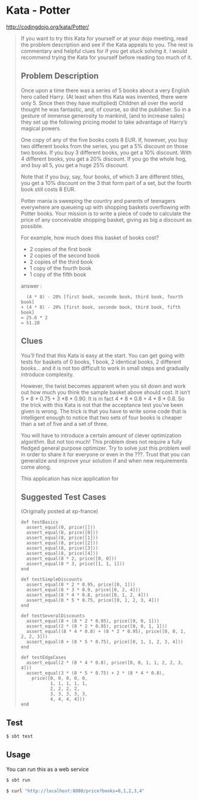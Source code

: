 
# Kata - Potter

http://codingdojo.org/kata/Potter/

> If you want to try this Kata for yourself or at your dojo meeting, read the problem description and see if the Kata appeals to you. The rest is commentary and helpful clues for if you get stuck solving it. I would recommend trying the Kata for yourself before reading too much of it.
>
> ## Problem Description
>
> Once upon a time there was a series of 5 books about a very English hero called Harry. (At least when this Kata was invented, there were only 5. Since then they have multiplied) Children all over the world thought he was fantastic, and, of course, so did the publisher. So in a gesture of immense generosity to mankind, (and to increase sales) they set up the following pricing model to take advantage of Harry’s magical powers.
>
> One copy of any of the five books costs 8 EUR. If, however, you buy two different books from the series, you get a 5% discount on those two books. If you buy 3 different books, you get a 10% discount. With 4 different books, you get a 20% discount. If you go the whole hog, and buy all 5, you get a huge 25% discount.
>
> Note that if you buy, say, four books, of which 3 are different titles, you get a 10% discount on the 3 that form part of a set, but the fourth book still costs 8 EUR.
>
> Potter mania is sweeping the country and parents of teenagers everywhere are queueing up with shopping baskets overflowing with Potter books. Your mission is to write a piece of code to calculate the price of any conceivable shopping basket, giving as big a discount as possible.
>
> For example, how much does this basket of books cost?
>
> * 2 copies of the first book
> * 2 copies of the second book
> * 2 copies of the third book
> * 1 copy of the fourth book
> * 1 copy of the fifth book
>
> answer :
>
> ```
>   (4 * 8) - 20% [first book, seconde book, third book, fourth book]
> + (4 * 8) - 20% [first book, seconde book, third book, fifth book]
> = 25.6 * 2
> = 51.20
> ```
>
> ## Clues
>
> You’ll find that this Kata is easy at the start. You can get going with tests for baskets of 0 books, 1 book, 2 identical books, 2 different books… and it is not too difficult to work in small steps and gradually introduce complexity.
>
> However, the twist becomes apparent when you sit down and work out how much you think the sample basket above should cost. It isn’t 5 * 8 * 0.75 + 3 *8 * 0.90. It is in fact 4 * 8 * 0.8 + 4 * 8 * 0.8. So the trick with this Kata is not that the acceptance test you’ve been given is wrong. The trick is that you have to write some code that is intelligent enough to notice that two sets of four books is cheaper than a set of five and a set of three.
>
> You will have to introduce a certain amount of clever optimization algorithm. But not too much! This problem does not require a fully fledged general purpose optimizer. Try to solve just this problem well in order to share it for everyone or even in the ???. Trust that you can generalize and improve your solution if and when new requirements come along.
>
> This application has nice application for
>
> ## Suggested Test Cases
>
> (Originally posted at xp-france)
>
> ```
> def testBasics
>   assert_equal(0, price([]))
>   assert_equal(8, price([0]))
>   assert_equal(8, price([1]))
>   assert_equal(8, price([2]))
>   assert_equal(8, price([3]))
>   assert_equal(8, price([4]))
>   assert_equal(8 * 2, price([0, 0]))
>   assert_equal(8 * 3, price([1, 1, 1]))
> end
>
> def testSimpleDiscounts
>   assert_equal(8 * 2 * 0.95, price([0, 1]))
>   assert_equal(8 * 3 * 0.9, price([0, 2, 4]))
>   assert_equal(8 * 4 * 0.8, price([0, 1, 2, 4]))
>   assert_equal(8 * 5 * 0.75, price([0, 1, 2, 3, 4]))
> end
>
> def testSeveralDiscounts
>   assert_equal(8 + (8 * 2 * 0.95), price([0, 0, 1]))
>   assert_equal(2 * (8 * 2 * 0.95), price([0, 0, 1, 1]))
>   assert_equal((8 * 4 * 0.8) + (8 * 2 * 0.95), price([0, 0, 1, 2, 2, 3]))
>   assert_equal(8 + (8 * 5 * 0.75), price([0, 1, 1, 2, 3, 4]))
> end
>
> def testEdgeCases
>   assert_equal(2 * (8 * 4 * 0.8), price([0, 0, 1, 1, 2, 2, 3, 4]))
>   assert_equal(3 * (8 * 5 * 0.75) + 2 * (8 * 4 * 0.8),
>     price([0, 0, 0, 0, 0,
>            1, 1, 1, 1, 1,
>            2, 2, 2, 2,
>            3, 3, 3, 3, 3,
>            4, 4, 4, 4]))
> end
> ```

## Test

```sh
$ sbt test
```

## Usage

You can run this as a web service

```sh
$ sbt run
```

```sh
$ curl "http://localhost:8080/price?books=0,1,2,3,4"
```
